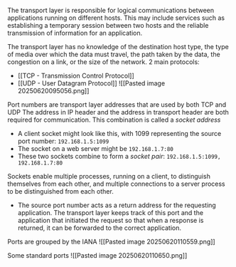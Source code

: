 The transport layer is responsible for logical communications between applications running on different hosts. This may include services such as establishing a temporary session between two hosts and the reliable transmission of information for an application.

The transport layer has no knowledge of the destination host type, the type of media over which the data must travel, the path taken by the data, the congestion on a link, or the size of the network.
2 main protocols: 
- [[TCP - Transmission Control Protocol]]
- [[UDP - User Datagram Protocol]]
![[Pasted image 20250620095056.png]]

Port numbers are transport layer addresses that are used by both TCP and UDP
The address in IP header and the address in transport header are both required for communication. This combination is called a *socket address*
-  A client socket might look like this, with 1099 representing the source port number: `192.168.1.5:1099`
- The socket on a web server might be `192.168.1.7:80`
- These two sockets combine to form a _socket pair_: `192.168.1.5:1099, 192.168.1.7:80`

Sockets enable multiple processes, running on a client, to distinguish themselves from each other, and multiple connections to a server process to be distinguished from each other.
- The source port number acts as a return address for the requesting application. The transport layer keeps track of this port and the application that initiated the request so that when a response is returned, it can be forwarded to the correct application.

Ports are grouped by the IANA
![[Pasted image 20250620110559.png]]

Some standard ports
![[Pasted image 20250620110650.png]]